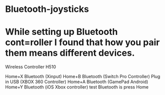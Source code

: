 # Bluetooth-joysticks
# While setting up Bluetooth cont=roller I found that how you pair them means different devices.
Wireless Controller H510 

Home+X Bluetooth (Xinput)
Home+B Bluetooth (Switch Pro Controller)
Plug in USB (XBOX 360 Controller)
Home+A Bluetooth (GamePad Android)
Home+Y Bluetooth (iOS Xbox controller)
test Bluetooth is press Home
